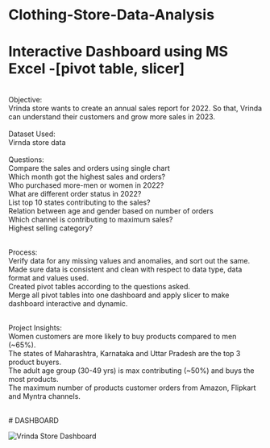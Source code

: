 # Clothing-Store-Data-Analysis
# Interactive Dashboard using MS Excel -[pivot table, slicer]
<br>
Objective: <br>
Vrinda store wants to create an annual sales report for 2022. So that, Vrinda can understand their customers and grow more sales in 2023.
<br> <br>
Dataset Used: <br>
Virnda store data <br>
<br>
Questions: <br>
Compare the sales and orders using single chart <br>
Which month got the highest sales and orders?<br>
Who purchased more-men or women in 2022?<br>
What are different order status in 2022?<br>
List top 10 states contributing to the sales?<br>
Relation between age and gender based on number of orders<br>
Which channel is contributing to maximum sales?<br>
Highest selling category?<br> <br>

Process:<br>
Verify data for any missing values and anomalies, and sort out the same.<br>
Made sure data is consistent and clean with respect to data type, data format and values used.<br>
Created pivot tables according to the questions asked.<br>
Merge all pivot tables into one dashboard and apply slicer to make dashboard interactive and dynamic.<br><br>

Project Insights:<br> 
Women customers are more likely to buy products compared to men (~65%).<br>
The states of Maharashtra, Karnataka and Uttar Pradesh are the top 3 product buyers.<br>
The adult age group (30-49 yrs) is max contributing (~50%) and buys the most products.<br>
The maximum number of products customer orders from Amazon, Flipkart and Myntra channels.<br>

<br>
# DASHBOARD

![Vrinda Store Dashboard](https://github.com/user-attachments/assets/eecd66eb-f1d1-492c-b3dc-c9a9cfd4c0ee)





